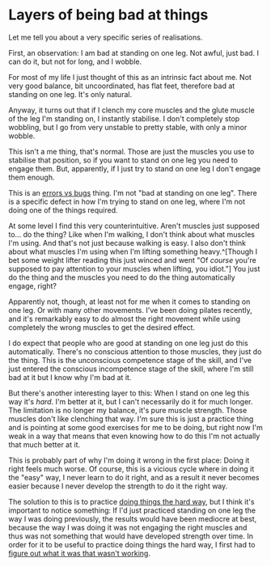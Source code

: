 # Layers of being bad at things

Let me tell you about a very specific series of realisations.

First, an observation: I am bad at standing on one leg. Not awful, just bad. I can do it, but not for long, and I wobble.

For most of my life I just thought of this as an intrinsic fact about me. Not very good balance, bit uncoordinated, has flat feet, therefore bad at standing on one leg. It's only natural.

Anyway, it turns out that if I clench my core muscles and the glute muscle of the leg I'm standing on, I instantly stabilise. I don't completely stop wobbling, but I go from very unstable to pretty stable, with only a minor wobble.

This isn't a me thing, that's normal. Those are just the muscles you use to stabilise that position, so if you want to stand on one leg you need to engage them.
But, apparently, if I just try to stand on one leg I don't engage them enough.

This is an [errors vs bugs](https://celandine13.livejournal.com/33599.html) thing. I'm not "bad at standing on one leg". There is a specific defect in how I'm trying to stand on one leg, where I'm not doing one of the things required.

At some level I find this very counterintuitive. Aren't muscles just supposed to... do the thing? Like when I'm walking, I don't think about what muscles I'm using. And that's not just because walking is easy. I also don't think about what muscles I'm using when I'm lifting something heavy.^[Though I bet some weight lifter reading this just winced and went "Of *course* you're supposed to pay attention to your muscles when lifting, you idiot."] You just do the thing and the muscles you need to do the thing automatically engage, right?

Apparently not, though, at least not for me when it comes to standing on one leg. Or with many other movements.
I've been doing pilates recently, and it's remarkably easy to do almost the right movement while using completely the wrong muscles to get the desired effect.

I do expect that people who are good at standing on one leg just do this automatically. There's no conscious attention to those muscles, they just do the thing. This is the unconscious competence stage of the skill, and I've just entered the conscious incompetence stage of the skill, where I'm still bad at it but I know why I'm bad at it.

But there's another interesting layer to this: When I stand on one leg this way it's *hard*. I'm better at it, but I can't necessarily do it for much longer. The limitation is no longer my balance, it's pure muscle strength. Those muscles don't like clenching that way.
I'm sure this is just a practice thing and is pointing at some good exercises for me to be doing, but right now I'm weak in a way that means that even knowing how to do this I'm not actually that much better at it.

This is probably part of why I'm doing it wrong in the first place: Doing it right feels much worse. Of course, this is a vicious cycle where in doing it the "easy" way, I never learn to do it right, and as a result it never becomes easier because I never develop the strength to do it the right way.

The solution to this is to practice [doing things the hard way](https://notebook.drmaciver.com/posts/2024-01-07-08:50.html), but I think it's important to notice something: If I'd just practiced standing on one leg the way I was doing previously, the results would have been mediocre at best, because the way I was doing it was not engaging the right muscles and thus was not something that would have developed strength over time. In order for it to be useful to practice doing things the hard way, I first had to [figure out what it was that wasn't working](https://notebook.drmaciver.com/posts/2024-01-18-10:00.html).
